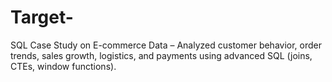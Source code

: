 # Target-
SQL Case Study on E-commerce Data – Analyzed customer behavior, order trends, sales growth, logistics, and payments using advanced SQL (joins, CTEs, window functions).
